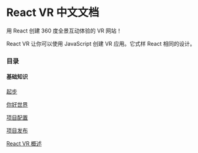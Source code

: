 # React VR 中文文档

用 React 创建 360 度全景互动体验的 VR 网站！

React VR 让你可以使用 JavaScript 创建 VR 应用。它式样 React 相同的设计。

### 目录

#### 基础知识

[起步](/ji-chu-zhi-shi/qi-bu.md)

[你好世界](/ji-chu-zhi-shi/ni-hao-shi-jie.md)

[项目配置](/ji-chu-zhi-shi/xiang-mu-pei-zhi.md)

[项目发布](/ji-chu-zhi-shi/xiang-mu-fa-bu.md)

[React VR 概述](/ji-chu-zhi-shi/react-vr-gai-shu.md)

